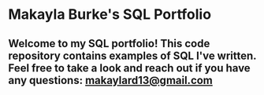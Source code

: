 # Makayla Burke's SQL Portfolio

## Welcome to my SQL portfolio! This code repository contains examples of SQL I've written. Feel free to take a look and reach out if you have any questions: makaylard13@gmail.com

